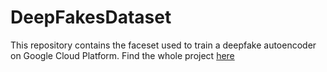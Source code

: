 # DeepFakesDataset
This repository contains the faceset used to train a deepfake autoencoder on Google Cloud Platform. Find the whole project [here](https://github.com/sergiovirahonda/DeepFakes)
